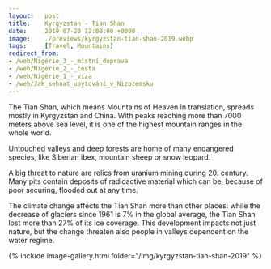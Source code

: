 ```yaml
---
layout:   post
title:    Kyrgyzstan - Tian Shan
date:     2019-07-20 12:00:00 +0000
image:    ./previews/kyrgyzstan-tian-shan-2019.webp
tags:     [Travel, Mountains]
redirect_from:
- /web/Nigérie_3_-_místní_doprava
- /web/Nigérie_2_-_cesta
- /web/Nigérie_1_-_víza
- /web/Jak_sehnat_ubytování_v_Nizozemsku
---
```

The Tian Shan, which means Mountains of Heaven in translation, spreads mostly in Kyrgyzstan and China. With peaks reaching more than 7000 meters above sea level, it is one of the highest mountain ranges in the whole world.

Untouched valleys and deep forests are home of many endangered species, like Siberian ibex, mountain sheep or snow leopard.

A big threat to nature are relics from uranium mining during 20. century. Many pits contain deposits of radioactive material which can be, because of poor securing, flooded out at any time.

The climate change affects the Tian Shan more than other places: while the decrease of glaciers since 1961 is 7% in the global average, the Tian Shan lost more than 27% of its ice coverage. This development impacts not just nature, but the change threaten also people in valleys dependent on the water regime.

<div class="row">
    <article class="article col col-12 col-t-12">
    {% include image-gallery.html folder="/img/kyrgyzstan-tian-shan-2019" %}
    </article>
</div>
